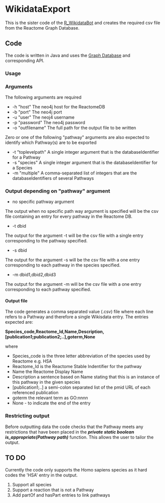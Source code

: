 # WikidataExport

This is the sister code of the [R_WikidataBot](https://github.com/skeating/R_WikidataBot) and creates the required csv file from the Reactome Graph Database.

## Code

The code is written in Java and uses the [Graph Database](http://www.reactome.org/pages/documentation/developer-guide/graph-database/) and corresponding API. 


### Usage

### Arguments

The following arguments are required

- -h "host" 			The neo4j host for the ReactomeDB
- -b "port"				The neo4j port
- -u "user" 			The neoj4 username
- -p "password" 		The neo4j password
- -o "outfilename"		The full path for the output file to be written
 
Zero or one of the following "pathway" arguments are also expected to identify which Pathway(s) are to be exported

- -t "toplevelpath"	    A single integer argument that is the databaseIdentifier for a Pathway
- -s "species"          A single integer argument that is the databaseIdentifier for a Species
- -m "multiple"         A comma-separated list of integers that are the databaseIdentifiers of several Pathways

### Output depending on "pathway" argument

- no specific pathway argument

The output when no specific path way argument is specified will be the csv file containing an entry for every pathway in the Reactome DB.

- -t dbid

The output for the argument -t will be the csv file with a single entry corresponding to the pathway specified.

- -s dbid

The output for the argument -s will be the csv file with a one entry corresponding to each pathway in the species specified.

- -m dbid1,dbid2,dbid3

The output for the argument -m will be the csv file with a one entry corresponding to each pathway specified.

#### Output file

The code generates a comma separated value (.csv) file where each line refers to a Pathway and therefore a single Wikisdata entry. The entries expected are:

**Species\_code,Reactome\_Id,Name,Description,[publication1;publication2;..],goterm,None**

where

- Species\_code is the three letter abbreviation of the species used by Reactome e.g. HSA
- Reactome\_Id is the Reactome Stable Indentifier for the pathway
- Name the Reactome Display Name
- Description a sentence based on Name stating that this is an instance of this pathway in the given species
- [publication1;..] a semi-colon separated list of the pmid URL of each referenced publication
- goterm the relevant term as GO:nnnn
- None - to indicate the end of the entry
  

### Restricting output

Before outputting data the code checks that the Pathway meets any restrictions that have been placed in the    ***private static boolean is_appropriate(Pathway path)*** function. This allows the user to tailor the output.

## TO DO

Currently the code only supports the Homo sapiens species as it hard codes the 'HSA' entry in the output.

1. Support all species
2. Support a reaction that is not a Pathway
3. Add partOf and hasPart entries to link pathways




